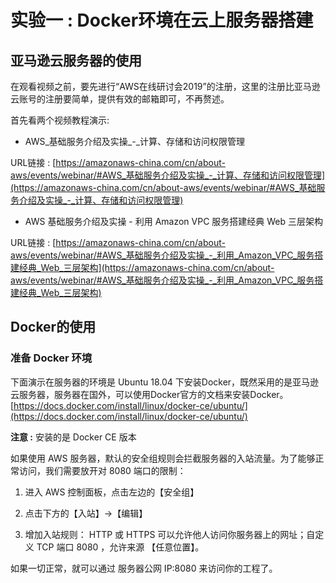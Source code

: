# 实验一 : Docker环境在云上服务器搭建

## 亚马逊云服务器的使用

在观看视频之前，要先进行“AWS在线研讨会2019”的注册，这里的注册比亚马逊云账号的注册要简单，提供有效的邮箱即可，不再赘述。

首先看两个视频教程演示:

- AWS_基础服务介绍及实操_-_计算、存储和访问权限管理

URL链接 : [https://amazonaws-china.com/cn/about-aws/events/webinar/#AWS_基础服务介绍及实操_-_计算、存储和访问权限管理](https://amazonaws-china.com/cn/about-aws/events/webinar/#AWS_基础服务介绍及实操_-_计算、存储和访问权限管理)

- AWS 基础服务介绍及实操 - 利用 Amazon VPC 服务搭建经典 Web 三层架构

URL链接 : [https://amazonaws-china.com/cn/about-aws/events/webinar/#AWS_基础服务介绍及实操_-_利用_Amazon_VPC_服务搭建经典_Web_三层架构](https://amazonaws-china.com/cn/about-aws/events/webinar/#AWS_基础服务介绍及实操_-_利用_Amazon_VPC_服务搭建经典_Web_三层架构)

## Docker的使用

### 准备 Docker 环境

下面演示在服务器的环境是 Ubuntu 18.04 下安装Docker，既然采用的是亚马逊云服务器，服务器在国外，可以使用Docker官方的文档来安装Docker。
[https://docs.docker.com/install/linux/docker-ce/ubuntu/](https://docs.docker.com/install/linux/docker-ce/ubuntu/)

**注意 :** 安装的是 Docker CE 版本


如果使用 AWS 服务器，默认的安全组规则会拦截服务器的入站流量。为了能够正常访问，我们需要放开对 8080 端口的限制：

1. 进入 AWS 控制面板，点击左边的【安全组】

2. 点击下方的【入站】->【编辑】

3. 增加入站规则： HTTP 或 HTTPS 可以允许他人访问你服务器上的网址；自定义 TCP 端口 8080 ，允许来源 【任意位置】。

如果一切正常，就可以通过 服务器公网 IP:8080 来访问你的工程了。






